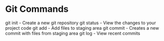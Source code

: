 # Git Commands

git init - Create a new git repository
git status - View the changes to your project code
git add - Add files to staging area
git commit - Creates a new commit with files from staging area
git log - View recent commits